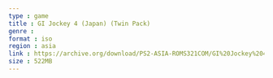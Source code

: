 ```yaml
---
type : game
title : GI Jockey 4 (Japan) (Twin Pack)
genre : 
format : iso
region : asia
link : https://archive.org/download/PS2-ASIA-ROMS321COM/GI%20Jockey%204%20%28Japan%29%20%28Twin%20Pack%29.7z
size : 522MB
---
```

